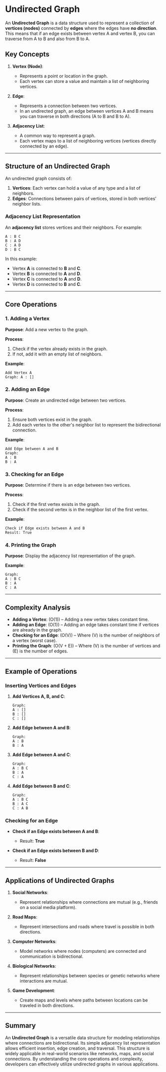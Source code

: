 # Undirected Graph

An **Undirected Graph** is a data structure used to represent a collection of **vertices (nodes)** connected by **edges** where the edges have **no direction**. This means that if an edge exists between vertex A and vertex B, you can traverse from A to B and also from B to A.

## Key Concepts

1. **Vertex (Node)**:
   - Represents a point or location in the graph.
   - Each vertex can store a value and maintain a list of neighboring vertices.

2. **Edge**:
   - Represents a connection between two vertices.
   - In an undirected graph, an edge between vertices A and B means you can traverse in both directions (A to B and B to A).

3. **Adjacency List**:
   - A common way to represent a graph.
   - Each vertex maps to a list of neighboring vertices (vertices directly connected by an edge).

---

## Structure of an Undirected Graph

An undirected graph consists of:
1. **Vertices**: Each vertex can hold a value of any type and a list of neighbors.
2. **Edges**: Connections between pairs of vertices, stored in both vertices’ neighbor lists.

### Adjacency List Representation

An **adjacency list** stores vertices and their neighbors. For example:

```
A : B C
B : A D
C : A D
D : B C
```

In this example:
- Vertex **A** is connected to **B** and **C**.
- Vertex **B** is connected to **A** and **D**.
- Vertex **C** is connected to **A** and **D**.
- Vertex **D** is connected to **B** and **C**.

---

## Core Operations

### 1. Adding a Vertex

**Purpose**: Add a new vertex to the graph.

**Process**:
1. Check if the vertex already exists in the graph.
2. If not, add it with an empty list of neighbors.

**Example**:
```
Add Vertex A
Graph: A : []
```

### 2. Adding an Edge

**Purpose**: Create an undirected edge between two vertices.

**Process**:
1. Ensure both vertices exist in the graph.
2. Add each vertex to the other's neighbor list to represent the bidirectional connection.

**Example**:
```
Add Edge between A and B
Graph:
A : B
B : A
```

### 3. Checking for an Edge

**Purpose**: Determine if there is an edge between two vertices.

**Process**:
1. Check if the first vertex exists in the graph.
2. Check if the second vertex is in the neighbor list of the first vertex.

**Example**:
```
Check if Edge exists between A and B
Result: True
```

### 4. Printing the Graph

**Purpose**: Display the adjacency list representation of the graph.

**Example**:
```
Graph:
A : B C
B : A
C : A
```

---

## Complexity Analysis

- **Adding a Vertex**: \(O(1)\) – Adding a new vertex takes constant time.
- **Adding an Edge**: \(O(1)\) – Adding an edge takes constant time if vertices are already in the graph.
- **Checking for an Edge**: \(O(V)\) – Where \(V\) is the number of neighbors of a vertex (worst case).
- **Printing the Graph**: \(O(V + E)\) – Where \(V\) is the number of vertices and \(E\) is the number of edges.

---

## Example of Operations

### Inserting Vertices and Edges

1. **Add Vertices A, B, and C**:
   ```
   Graph:
   A : []
   B : []
   C : []
   ```

2. **Add Edge between A and B**:
   ```
   Graph:
   A : B
   B : A
   ```

3. **Add Edge between A and C**:
   ```
   Graph:
   A : B C
   B : A
   C : A
   ```

4. **Add Edge between B and C**:
   ```
   Graph:
   A : B C
   B : A C
   C : A B
   ```

### Checking for an Edge

- **Check if an Edge exists between A and B**:
  - Result: **True**

- **Check if an Edge exists between B and D**:
  - Result: **False**

---

## Applications of Undirected Graphs

1. **Social Networks**:
   - Represent relationships where connections are mutual (e.g., friends on a social media platform).

2. **Road Maps**:
   - Represent intersections and roads where travel is possible in both directions.

3. **Computer Networks**:
   - Model networks where nodes (computers) are connected and communication is bidirectional.

4. **Biological Networks**:
   - Represent relationships between species or genetic networks where interactions are mutual.

5. **Game Development**:
   - Create maps and levels where paths between locations can be traveled in both directions.

---

## Summary

An **Undirected Graph** is a versatile data structure for modeling relationships where connections are bidirectional. Its simple adjacency list representation allows efficient insertion, edge creation, and traversal. This structure is widely applicable in real-world scenarios like networks, maps, and social connections. By understanding the core operations and complexity, developers can effectively utilize undirected graphs in various applications.
